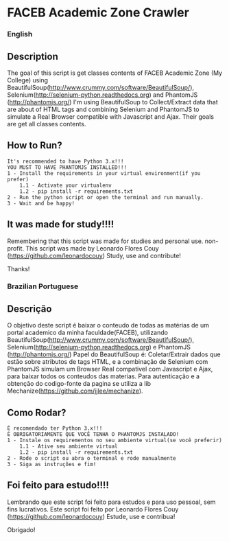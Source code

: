 # FACEB Academic Zone Crawler #
### English

## Description ##
The goal of this script is get classes contents of FACEB Academic Zone (My College)
using BeautifulSoup(http://www.crummy.com/software/BeautifulSoup/), Selenium(http://selenium-python.readthedocs.org)
and PhantomJS (http://phantomjs.org/)
I'm using BeautifulSoup to Collect/Extract data that are about of HTML tags and combining
Selenium and PhantomJS to simulate a Real Browser compatible with Javascript and Ajax. Their goals are get all classes contents.

## How to Run? ##
    It's recommended to have Python 3.x!!!
    YOU MUST TO HAVE PHANTOMJS INSTALLED!!!
    1 - Install the requirements in your virtual environment(if you prefer)
        1.1 - Activate your virtualenv
        1.2 - pip install -r requirements.txt
    2 - Run the python script or open the terminal and run manually.
    3 - Wait and be happy!

## It was made for study!!!! ##
Remembering that this script was made for studies and personal use. non-profit.
This script was made by Leonardo Flores Couy (https://github.com/leonardocouy)
Study, use and contribute!

Thanks!

### Brazilian Portuguese

## Descrição ##
O objetivo deste script é baixar o conteudo de todas as matérias de um portal academico da minha faculdade(FACEB), utilizando
BeautifulSoup(http://www.crummy.com/software/BeautifulSoup/), Selenium(http://selenium-python.readthedocs.org)
e PhantomJS (http://phantomjs.org/)
Papel do BeautifulSoup é: Coletar/Extrair dados que estão sobre atributos de tags HTML,
e a combinação de Selenium com PhantomJS simulam um Browser Real compativel com Javascript e Ajax, para baixar
todos os conteudos das materias.
Para autenticação e a obtenção do codigo-fonte da pagina se utiliza a lib
Mechanize(https://github.com/jjlee/mechanize).

## Como Rodar? ##
    É recomendado ter Python 3.x!!!
    É OBRIGATORIAMENTE QUE VOCÊ TENHA O PHANTOMJS INSTALADO!
    1 - Instale os requirementos no seu ambiente virtual(se você preferir)
        1.1 - Ative seu ambiente virtual
        1.2 - pip install -r requirements.txt
    2 - Rode o script ou abra o terminal e rode manualmente
    3 - Siga as instruções e fim!

## Foi feito para estudo!!!! ##
Lembrando que este script foi feito para estudos e para uso pessoal, sem fins lucrativos.
Este script foi feito por Leonardo Flores Couy (https://github.com/leonardocouy)
Estude, use e contribua!

Obrigado!
